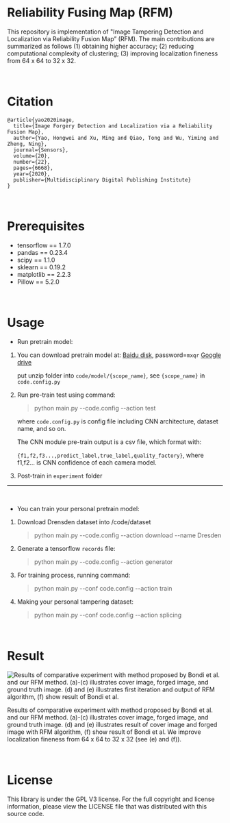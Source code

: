 # Reliability Fusing Map (RFM)

This repository is implementation of "Image Tampering Detection and Localization via Reliability Fusion Map” (RFM). The main contributions are summarized as follows  (1) obtaining higher accuracy; (2) reducing computational complexity of clustering; (3) improving localization fineness from 64 x 64 to 32 x 32. 

<br>


# Citation
```
@article{yao2020image,
  title={Image Forgery Detection and Localization via a Reliability Fusion Map},
  author={Yao, Hongwei and Xu, Ming and Qiao, Tong and Wu, Yiming and Zheng, Ning},
  journal={Sensors},
  volume={20},
  number={22},
  pages={6668},
  year={2020},
  publisher={Multidisciplinary Digital Publishing Institute}
}
```

<br>

# Prerequisites

* tensorflow == 1.7.0
* pandas == 0.23.4
* scipy == 1.1.0
* sklearn == 0.19.2
* matplotlib == 2.2.3
* Pillow == 5.2.0

<br>


# Usage

* Run pretrain model:

1. You can download pretrain model at: [Baidu disk](https://pan.baidu.com/s/1mYEHwtQdIUb5vugruUppRA), password=`mxqr`
   [Google drive](https://drive.google.com/file/d/1ULTmA1Ef5Y8NcOc1bSF8Ksj7rapaN0zO/view?usp=sharing)

   put unzip folder into `code/model/{scope_name}`, see `{scope_name}` in `code.config.py`

2. Run pre-train test using command:

   > python main.py --code.config --action test

   where `code.config.py` is config file including CNN architecture, dataset name, and so on. <br>

   

   The CNN module pre-train output is a csv file, which format with: 

   `{f1,f2,f3...,predict_label,true_label,quality_factory}`, where f1,f2... is CNN confidence of each camera model.

3. Post-train in `experiment` folder

<hr><br>

* You can train your personal pretrain model:

1. Download Drensden dataset into /code/dataset

   > python main.py --code.config --action download --name Dresden

2. Generate a tensorflow `records` file:

   > python main.py --code.config --action generator

3. For training process, running command:

   > python main.py --conf code.config --action train

4. Making your personal tampering dataset:

   > python main.py --conf code.config --action splicing

<br>

# Result



![Results of comparative experiment with method proposed by Bondi et al. and our RFM method. (a)-(c) illustrates cover image, forged image, and ground truth image. (d) and (e) illustrates first iteration and output of RFM algorithm, (f) show result of Bondi et al.](https://github.com/grasses/Tampering-Detection-and-Localization/blob/master/static/result-3.jpg?raw=true)



Results of comparative experiment with method proposed by Bondi et al. and our RFM method. (a)-(c) illustrates cover image, forged image, and ground truth image. (d) and (e) illustrates result of cover image and forged image with RFM algorithm, (f) show result of Bondi et al. We improve localization fineness from 64 x 64 to 32 x 32 (see (e) and (f)).

<br>

# License

This library is under the GPL V3 license. For the full copyright and license information, please view the LICENSE file that was distributed with this source code.
